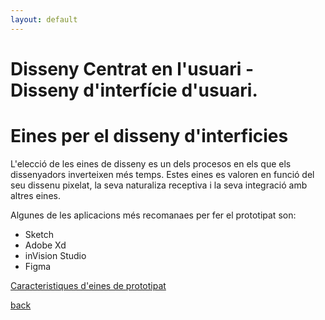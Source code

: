 ```yaml
---
layout: default
---
```


# Disseny Centrat en l'usuari - Disseny d'interfície d'usuari.

# Eines per el disseny d'interficies

L'elecció de les eines de disseny es un dels procesos en els que els dissenyadors inverteixen més temps. Estes eines es valoren en funció del seu dissenu pixelat, la seva naturaliza receptiva i la seva integració amb altres eines. 

Algunes de les aplicacions més recomanaes per fer el prototipat son:

- Sketch
- Adobe Xd
- inVision Studio
- Figma


[Caracteristiques d'eines de prototipat](https://www.creative-tim.com/blog/web-design/adobe-xd-vs-sketch-figma-invision/)



[back](../metiprot.html)